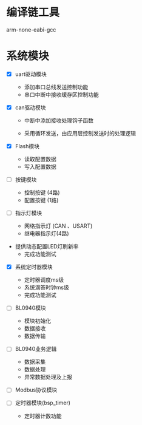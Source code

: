 <!--

 * @Author: your name
 * @Date: 2020-09-17 16:28:33
 * @LastEditTime: 2020-09-19 11:09:47
 * @LastEditors: Please set LastEditors
 * @Description: In User Settings Edit
 * @FilePath: \Demo_Std_Project\doc\README.md
-->
# 编译链工具

arm-none-eabi-gcc

# 系统模块

- [x] uart驱动模块
    * 添加串口总线发送控制功能
    * 串口中断中接收缓存区控制功能
    
- [x] can驱动模块

    * 中断中添加接收处理钩子函数

    * 采用循环发送，由应用层控制发送时的处理逻辑

- [x] Flash模块
    * 读取配置数据
    * 写入配置数据
    
- [ ] 按键模块
    * 控制按键 (4路)                                 
    * 配置按键 (1路)   
    
- [ ] 指示灯模块
    * 网络指示灯 (CAN 、USART)
    * 继电器指示灯(4路)
* 提供动态配置LED灯刷新率
    * 完成功能测试
    
- [x] 系统定时器模块

    * 定时器调度ms级
    * 系统滴答时钟ms级
    * 完成功能测试

- [ ] BL0940模块

    * 模块初始化
    * 数据接收
    * 数据传输

- [ ] BL0940业务逻辑

    * 数据采集
    * 数据处理
    * 异常数据处理及上报

    
    
- [ ] Modbus协议模块

- [ ] 定时器模块(bsp_timer)

    * 定时器计数功能